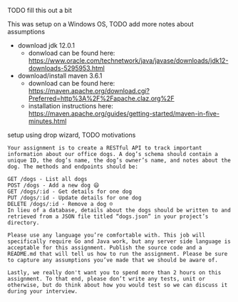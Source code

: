 TODO fill this out a bit

This was setup on a Windows OS, TODO add more notes about assumptions
- download jdk 12.0.1 
  - donwload can be found here: https://www.oracle.com/technetwork/java/javase/downloads/jdk12-downloads-5295953.html
- download/install maven 3.6.1
  - download can be found here: https://maven.apache.org/download.cgi?Preferred=http%3A%2F%2Fapache.claz.org%2F
  - installation instructions here: https://maven.apache.org/guides/getting-started/maven-in-five-minutes.html

setup using drop wizard, TODO motivations

```
Your assignment is to create a RESTful API to track important information about our office dogs. A dog’s schema should contain a unique ID, the dog’s name, the dog’s owner’s name, and notes about the dog. The methods and endpoints should be:

GET /dogs - List all dogs
POST /dogs - Add a new dog 😄
GET /dogs/:id - Get details for one dog
PUT /dogs/:id - Update details for one dog
DELETE /dogs/:id - Remove a dog ☹️
In lieu of a database, details about the dogs should be written to and retrieved from a JSON file titled “dogs.json” in your project’s directory.

Please use any language you’re comfortable with. This job will specifically require Go and Java work, but any server side language is acceptable for this assignment. Publish the source code and a README.md that will tell us how to run the assignment. Please be sure to capture any assumptions you’ve made that we should be aware of.

Lastly, we really don't want you to spend more than 2 hours on this assignment. To that end, please don’t write any tests, unit or otherwise, but do think about how you would test so we can discuss it during your interview.
```